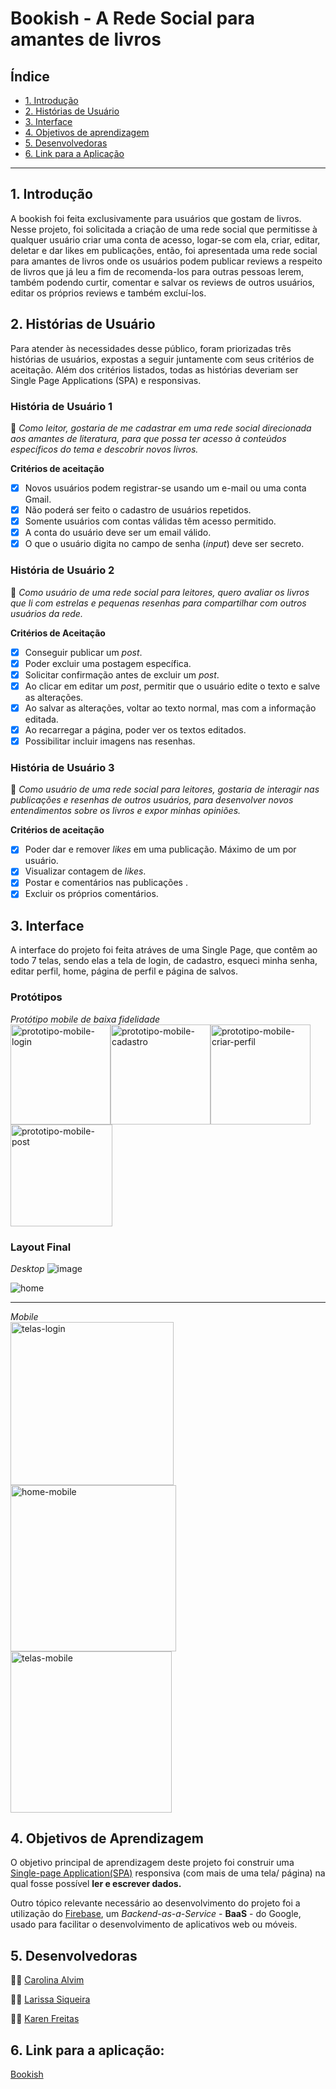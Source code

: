 # Bookish - A Rede Social para amantes de livros

## Índice

- [1. Introdução](#1-introdução)
- [2. Histórias de Usuário](#2-histórias-de-usuário)
- [3. Interface](#3-interface)
- [4. Objetivos de aprendizagem](#4-objetivos-de-aprendizagem)
- [5. Desenvolvedoras](#5-desenvolvedoras)
- [6. Link para a Aplicação](#6-link-para-a-aplicação)

---
## 1. Introdução

A bookish foi feita exclusivamente para usuários que gostam de livros. Nesse projeto, foi solicitada a criação de uma rede social que permitisse à qualquer usuário criar uma conta de acesso, logar-se com ela, criar, editar, deletar e dar likes em publicações, então, foi apresentada uma rede social
para amantes de livros onde os usuários podem publicar reviews a respeito de livros que já leu
a fim de recomenda-los para outras pessoas lerem, também podendo curtir, comentar e salvar os reviews de outros usuários, editar os próprios reviews e também excluí-los.

## 2. Histórias de Usuário

Para atender às necessidades desse público, foram priorizadas três histórias de usuários, expostas a seguir juntamente com seus critérios de aceitação. Além dos critérios listados, todas as histórias deveriam ser Single Page Applications (SPA) e responsivas.

### História de Usuário 1 

:pushpin: *Como leitor, gostaria de me cadastrar em uma rede social direcionada aos amantes de literatura, para que possa ter acesso à conteúdos específicos do tema e descobrir novos livros.*

**Critérios de aceitação**

- [x]  Novos usuários podem registrar-se usando um e-mail ou uma conta Gmail.
- [x]  Não poderá ser feito o cadastro de usuários repetidos.
- [x]  Somente usuários com contas válidas têm acesso permitido.
- [x]  A conta do usuário deve ser um email válido.
- [x]  O que o usuário digita no campo de senha (*input*) deve ser secreto.

### História de Usuário 2

:pushpin: *Como usuário de uma rede social para leitores, quero avaliar os livros que li com estrelas e pequenas resenhas para compartilhar com outros usuários da rede.*

**Critérios de Aceitação**

- [x]  Conseguir publicar um *post*.
- [x]  Poder excluir uma postagem específica.
- [x]  Solicitar confirmação antes de excluir um *post*.
- [x]  Ao clicar em editar um *post*, permitir que o usuário edite o texto e salve as alterações.
- [x]  Ao salvar as alterações, voltar ao texto normal, mas com a informação editada.
- [x]  Ao recarregar a página, poder ver os textos editados.
- [x]  Possibilitar incluir imagens nas resenhas.

### História de Usuário 3

:pushpin: *Como usuário de uma rede social para leitores, gostaria de interagir nas publicações e resenhas de outros usuários, para desenvolver novos entendimentos sobre os livros e expor minhas opiniões.*

**Critérios de aceitação**

- [x]  Poder dar e remover *likes* em uma publicação. Máximo de um por usuário.
- [x]  Visualizar contagem de *likes*.
- [x]  Postar e comentários nas publicações .
- [x]  Excluir os próprios comentários.

## 3. Interface
A interface do projeto foi feita atráves de uma Single Page, que contêm ao todo 7 telas, sendo elas a tela de login, de cadastro, esqueci minha senha, editar perfil, home, página de perfil e página de salvos.

### Protótipos

*Protótipo mobile de baixa fidelidade*                                                                                          
<img width="160" alt="prototipo-mobile-login" src="https://user-images.githubusercontent.com/64505863/131375602-aaaeaed4-b5aa-48bf-ae5f-aaedd1358f17.png"><img width="160" alt="prototipo-mobile-cadastro" src="https://user-images.githubusercontent.com/64505863/131376052-c09155aa-e843-4221-882e-4737b2ebc949.png"><img width="160" alt="prototipo-mobile-criar-perfil" src="https://user-images.githubusercontent.com/64505863/131376061-9adc854d-62d1-4dcb-9729-bd28a3e2c549.png"><img width="163.3" alt="prototipo-mobile-post" src="https://user-images.githubusercontent.com/64505863/131376099-a265542c-f703-4404-a18d-6a9c005e5bb3.png">


### Layout Final

*Desktop*
![image](https://user-images.githubusercontent.com/64505863/131377065-7ba1c54f-2cc4-4f80-a93e-4119df3a451e.png)

![home](https://user-images.githubusercontent.com/64505863/131377756-7d2876ac-24b0-41e3-b571-44fc1596f6d1.gif)

---

*Mobile*                                                        
<img width="261" alt="telas-login" src="https://user-images.githubusercontent.com/64505863/131380668-1dc7a064-bf87-42ea-8e73-6a681e16dc22.gif"> <img width="265.3" alt="home-mobile" src="https://user-images.githubusercontent.com/64505863/131382140-e8958ab8-fe2c-4281-a3a5-94842563bba8.gif"> <img width="258" alt="telas-mobile" src="https://user-images.githubusercontent.com/64505863/131388417-11a11be0-72b3-47d7-a10e-60a647b835d6.gif">

## 4. Objetivos de Aprendizagem

O objetivo principal de aprendizagem deste projeto foi construir uma [Single-page Application(SPA)](https://pt.wikipedia.org/wiki/Aplicativo_de_p%C3%A1gina_%C3%BAnica) responsiva (com mais de uma tela/ página) na qual fosse possível **ler e escrever dados.**

Outro tópico relevante necessário ao desenvolvimento do projeto foi a utilização do [Firebase](https://firebase.google.com/), um *Backend-as-a-Service* - **BaaS** - do Google, usado para facilitar o desenvolvimento de aplicativos web ou móveis. 

## 5. Desenvolvedoras

:woman_technologist: [Carolina Alvim](https://github.com/caroAlvim)

:woman_technologist: [Larissa Siqueira](https://github.com/LarissaSiq)

:woman_technologist: [Karen Freitas](https://github.com/karen-freitas)

## 6. Link para a aplicação:
[Bookish](https://bit.ly/social-network-Bookish)

